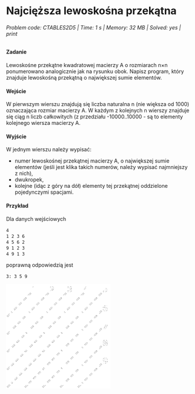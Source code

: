 # Najcięższa lewoskośna przekątna
###### Problem code: CTABLES2D5 \| Time: 1 s \| Memory: 32 MB \| Solved: yes \| print


#### Zadanie
Lewoskośne przekątne kwadratowej macierzy A o rozmiarach n×n ponumerowano analogicznie jak na rysunku obok. Napisz program, który znajduje lewoskośną przekątną o największej sumie elementów.

#### Wejście
W pierwszym wierszu znajdują się liczba naturalna n (nie większa od 1000) oznaczająca rozmiar macierzy A. W każdym z kolejnych n wierszy znajduje się ciąg n liczb całkowitych (z przedziału -10000..10000 - są to elementy kolejnego wiersza macierzy A.

#### Wyjście
W jednym wierszu należy wypisać:

* numer lewoskośnej przekątnej macierzy A, o największej sumie elementów (jeśli jest klika takich numerów, należy wypisać najmniejszy z nich),
* dwukropek,
* kolejne (idąc z góry na dół) elementy tej przekątnej oddzielone pojedynczymi spacjami.

#### Przykład
Dla danych wejściowych
```
4
1 2 3 6
4 5 6 2
9 1 2 3
4 9 1 3
```
poprawną odpowiedzią jest
```
3: 3 5 9
```

![](CTABLES2D5.png)